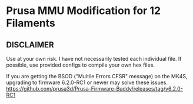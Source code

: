 # Prusa MMU Modification for 12 Filaments

## DISCLAIMER

Use at your own risk. I have not necessarily tested each individual file.
If possible, use provided configs to compile your own hex files.

If you are getting the BSOD ("Multile Errors CFSR" message) on the MK4S, upgrading to firmware 6.2.0-RC1 or newer may solve these issues. https://github.com/prusa3d/Prusa-Firmware-Buddy/releases/tag/v6.2.0-RC1
